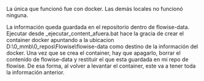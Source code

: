 La única que funcionó fue con docker. Las demás locales no funcionó ninguna.

La información queda guardada en el repositorio dentro de flowise-data.
Ejecutar desde \_ejecutar_content_afuera.bat hace la gracia de crear el container docker apuntando a la ubicacion D:\0_mmb\0_repos\Flowise\flowise-data como destino de la información del docker.
Una vez que se crea el container, hay que apagarlo, borrar el contenido de flowise-data y restituir el que esta guardada en mi repo de flowise. De esa forma, al volver a levantar el container, este va a tener toda la información anterior.
